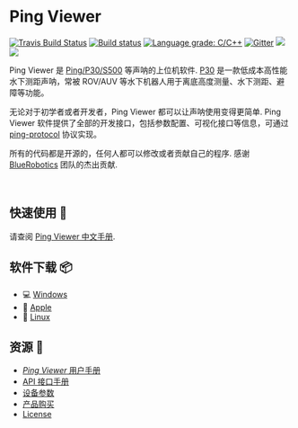 # Ping Viewer

[![Travis Build Status](https://travis-ci.org/bluerobotics/ping-viewer.svg?branch=master)](https://travis-ci.org/bluerobotics/ping-viewer)
[![Build status](https://ci.appveyor.com/api/projects/status/y4nl4spd3yw1s4bn/branch/master?svg=true)](https://ci.appveyor.com/project/blueroboticsappveyor/ping-viewer/branch/master)
[![Language grade: C/C++](https://img.shields.io/lgtm/grade/cpp/g/bluerobotics/ping-viewer.svg?logo=lgtm&logoWidth=18)](https://lgtm.com/projects/g/bluerobotics/ping-viewer/context:cpp)
[![Gitter](https://img.shields.io/badge/gitter-online-green.svg)](https://gitter.im/bluerobotics/discussion/)
![](https://img.shields.io/github/commit-activity/4w/bluerobotics/ping-viewer.svg)
![](https://img.shields.io/github/search/bluerobotics/ping-viewer/TODO:.svg)

Ping Viewer 是 [Ping/P30/S500][4] 等声呐的上位机软件. [P30][4] 是一款低成本高性能水下测距声呐，常被 ROV/AUV 等水下机器人用于离底高度测量、水下测距、避障等功能。

无论对于初学者或者开发者，Ping Viewer 都可以让声呐使用变得更简单. Ping Viewer 软件提供了全部的开发接口，包括参数配置、可视化接口等信息，可通过 [ping-protocol][1] 协议实现。

所有的代码都是开源的，任何人都可以修改或者贡献自己的程序. 感谢 [BlueRobotics][5] 团队的杰出贡献.

<br/>

## 快速使用 :blue_book:

请查阅 [Ping Viewer 中文手册][2].

## 软件下载 :package:

- :computer: [Windows](https://github.com/bluerobotics/ping-viewer/releases/download/stable/pingviewer_release.zip)
- :apple: [Apple](https://github.com/bluerobotics/ping-viewer/releases/download/stable/pingviewer-release.dmg)
- :penguin: [Linux](https://github.com/bluerobotics/ping-viewer/releases/download/stable/pingviewer-x86_64.AppImage)

## 资源 :paperclip:

* [*Ping Viewer* 用户手册][2]
* [API 接口手册][1]
* [设备参数][4]
* [产品购买][4]
* [License](http://github.com/bluerobotics/ping-viewer/blob/master/LICENSE.md)

[1]: http://searobotix.com/docs/ping-protocol/
[2]: http://searobotix.com/docs/ping-viewer/
[4]: http://searobotix.com/p30-sonar/
[5]: https://www.bluerobotics.com/
